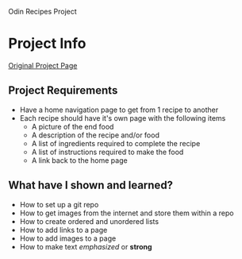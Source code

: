 Odin Recipes Project

# Project Info

[Original Project Page](https://www.theodinproject.com/lessons/foundations-recipes)

## Project Requirements

* Have a home navigation page to get from 1 recipe to another
* Each recipe should have it's own page with the following items
  * A picture of the end food
  * A description of the recipe and/or food
  * A list of ingredients required to complete the recipe
  * A list of instructions required to make the food
  * A link back to the home page

## What have I shown and learned?

* How to set up a git repo
* How to get images from the internet and store them within a repo
* How to create ordered and unordered lists
* How to add links to a page
* How to add images to a page
* How to make text *emphasized* or **strong**
